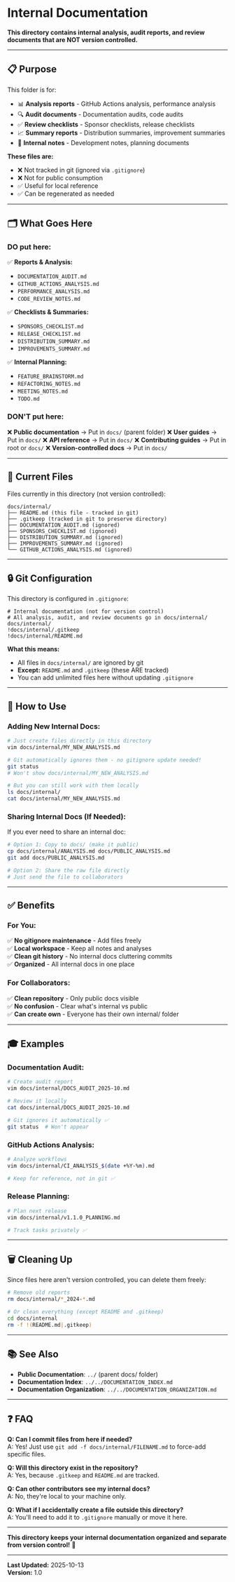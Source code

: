 # Internal Documentation

**This directory contains internal analysis, audit reports, and review documents that are NOT version controlled.**

---

## 📋 **Purpose**

This folder is for:
- 📊 **Analysis reports** - GitHub Actions analysis, performance analysis
- 🔍 **Audit documents** - Documentation audits, code audits
- ✅ **Review checklists** - Sponsor checklists, release checklists
- 📈 **Summary reports** - Distribution summaries, improvement summaries
- 🔧 **Internal notes** - Development notes, planning documents

**These files are:**
- ❌ Not tracked in git (ignored via `.gitignore`)
- ❌ Not for public consumption
- ✅ Useful for local reference
- ✅ Can be regenerated as needed

---

## 🗂️ **What Goes Here**

### **DO put here:**

✅ **Reports & Analysis:**
- `DOCUMENTATION_AUDIT.md`
- `GITHUB_ACTIONS_ANALYSIS.md`
- `PERFORMANCE_ANALYSIS.md`
- `CODE_REVIEW_NOTES.md`

✅ **Checklists & Summaries:**
- `SPONSORS_CHECKLIST.md`
- `RELEASE_CHECKLIST.md`
- `DISTRIBUTION_SUMMARY.md`
- `IMPROVEMENTS_SUMMARY.md`

✅ **Internal Planning:**
- `FEATURE_BRAINSTORM.md`
- `REFACTORING_NOTES.md`
- `MEETING_NOTES.md`
- `TODO.md`

### **DON'T put here:**

❌ **Public documentation** → Put in `docs/` (parent folder)
❌ **User guides** → Put in `docs/`
❌ **API reference** → Put in `docs/`
❌ **Contributing guides** → Put in root or `docs/`
❌ **Version-controlled docs** → Put in `docs/`

---

## 📁 **Current Files**

Files currently in this directory (not version controlled):

```
docs/internal/
├── README.md (this file - tracked in git)
├── .gitkeep (tracked in git to preserve directory)
├── DOCUMENTATION_AUDIT.md (ignored)
├── SPONSORS_CHECKLIST.md (ignored)
├── DISTRIBUTION_SUMMARY.md (ignored)
├── IMPROVEMENTS_SUMMARY.md (ignored)
└── GITHUB_ACTIONS_ANALYSIS.md (ignored)
```

---

## 🔒 **Git Configuration**

This directory is configured in `.gitignore`:

```gitignore
# Internal documentation (not for version control)
# All analysis, audit, and review documents go in docs/internal/
docs/internal/
!docs/internal/.gitkeep
!docs/internal/README.md
```

**What this means:**
- All files in `docs/internal/` are ignored by git
- **Except:** `README.md` and `.gitkeep` (these ARE tracked)
- You can add unlimited files here without updating `.gitignore`

---

## 📝 **How to Use**

### **Adding New Internal Docs:**

```bash
# Just create files directly in this directory
vim docs/internal/MY_NEW_ANALYSIS.md

# Git automatically ignores them - no gitignore update needed!
git status
# Won't show docs/internal/MY_NEW_ANALYSIS.md

# But you can still work with them locally
ls docs/internal/
cat docs/internal/MY_NEW_ANALYSIS.md
```

### **Sharing Internal Docs (If Needed):**

If you ever need to share an internal doc:

```bash
# Option 1: Copy to docs/ (make it public)
cp docs/internal/ANALYSIS.md docs/PUBLIC_ANALYSIS.md
git add docs/PUBLIC_ANALYSIS.md

# Option 2: Share the raw file directly
# Just send the file to collaborators
```

---

## ✅ **Benefits**

### **For You:**
✅ **No gitignore maintenance** - Add files freely  
✅ **Local workspace** - Keep all notes and analyses  
✅ **Clean git history** - No internal docs cluttering commits  
✅ **Organized** - All internal docs in one place  

### **For Collaborators:**
✅ **Clean repository** - Only public docs visible  
✅ **No confusion** - Clear what's internal vs public  
✅ **Can create own** - Everyone has their own internal/ folder  

---

## 🎓 **Examples**

### **Documentation Audit:**
```bash
# Create audit report
vim docs/internal/DOCS_AUDIT_2025-10.md

# Review it locally
cat docs/internal/DOCS_AUDIT_2025-10.md

# Git ignores it automatically ✅
git status  # Won't appear
```

### **GitHub Actions Analysis:**
```bash
# Analyze workflows
vim docs/internal/CI_ANALYSIS_$(date +%Y-%m).md

# Keep for reference, not in git ✅
```

### **Release Planning:**
```bash
# Plan next release
vim docs/internal/v1.1.0_PLANNING.md

# Track tasks privately ✅
```

---

## 🗑️ **Cleaning Up**

Since files here aren't version controlled, you can delete them freely:

```bash
# Remove old reports
rm docs/internal/*_2024-*.md

# Or clean everything (except README and .gitkeep)
cd docs/internal
rm -f !(README.md|.gitkeep)
```

---

## 📚 **See Also**

- **Public Documentation**: `../` (parent docs/ folder)
- **Documentation Index**: `../../DOCUMENTATION_INDEX.md`
- **Documentation Organization**: `../../DOCUMENTATION_ORGANIZATION.md`

---

## ❓ **FAQ**

**Q: Can I commit files from here if needed?**  
A: Yes! Just use `git add -f docs/internal/FILENAME.md` to force-add specific files.

**Q: Will this directory exist in the repository?**  
A: Yes, because `.gitkeep` and `README.md` are tracked.

**Q: Can other contributors see my internal docs?**  
A: No, they're local to your machine only.

**Q: What if I accidentally create a file outside this directory?**  
A: You'll need to add it to `.gitignore` manually or move it here.

---

**This directory keeps your internal documentation organized and separate from version control!** 🎉

---

**Last Updated:** 2025-10-13  
**Version:** 1.0

